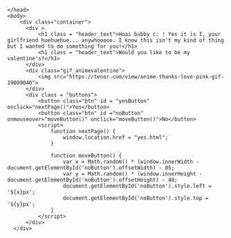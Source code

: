 <!DOCTYPE html>
<html lang="en">
    <head>
        <link rel="stylesheet" href=".styles.css">
        
    </head>
    <body>
        <div class="container">
          <div >
              <h1 class = "header_text">Hoai bubby c: ! Yes it is I, your girlfriend huehuehue... anywhooooo. I know this isn't my kind of thing but I wanted to do something for you!</h1>
              <h1 class = "header_text">Would you like to be my valentine's?</h1>
          </div>
          <div class="gif_animevalentine">
              <img src="https://tenor.com/view/anime-thanks-love-pink-gif-19009040">
          </div>
          <div class = "buttons">
              <button class="btn" id = "yesButton" onclick="nextPage()">Yes</button>
              <button class="btn" id ="noButton" onmouseover="moveButton()" onclick="moveButton()">No</button>
              <script>
                  function nextPage() {
                      window.location.href = "yes.html";
                  }
                  
                  function moveButton() {
                      var x = Math.random() * (window.innerWidth - document.getElementById('noButton').offsetWidth) - 85;
                      var y = Math.random() * (window.innerHeight - document.getElementById('noButton').offsetHeight) - 48;
                      document.getElementById('noButton').style.left = '${x}px';
                      document.getElementById('noButton').style.top = '${y}px';
                  }
              </script>
          </div>
      </div>
      
  </body>
</html>             
